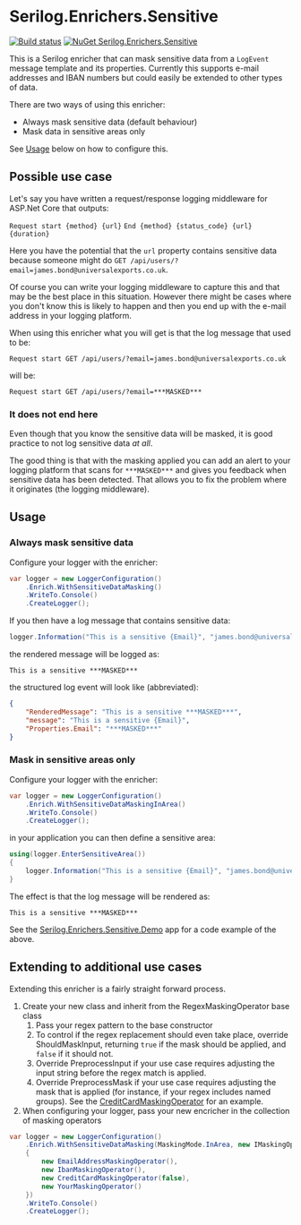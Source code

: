 # Serilog.Enrichers.Sensitive

[![Build status](https://ci.appveyor.com/api/projects/status/1anco6pj0oovbs54?svg=true)](https://ci.appveyor.com/project/sandermvanvliet/serilog-enrichers-sensitive) [![NuGet Serilog.Enrichers.Sensitive](https://buildstats.info/nuget/Serilog.Enrichers.Sensitive)](https://www.nuget.org/packages/Serilog.Enrichers.Sensitive/)

This is a Serilog enricher that can mask sensitive data from a `LogEvent` message template and its properties. Currently this supports e-mail addresses and IBAN numbers but could easily be extended to other types of data.

There are two ways of using this enricher:

- Always mask sensitive data (default behaviour)
- Mask data in sensitive areas only

See [Usage](#usage) below on how to configure this.

## Possible use case

Let's say you have written a request/response logging middleware for ASP.Net Core that outputs:

`Request start {method} {url}`
`End {method} {status_code} {url} {duration}`

Here you have the potential that the `url` property contains sensitive data because someone might do `GET /api/users/?email=james.bond@universalexports.co.uk`.

Of course you can write your logging middleware to capture this and that may be the best place in this situation. However there might be cases where you don't know this is likely to happen and then you end up with the e-mail address in your logging platform.

When using this enricher what you will get is that the log message that used to be:

`Request start GET /api/users/?email=james.bond@universalexports.co.uk`

will be:

`Request start GET /api/users/?email=***MASKED***`

### It does not end here

Even though that you know the sensitive data will be masked, it is good practice to not log sensitive data *at all*.

The good thing is that with the masking applied you can add an alert to your logging platform that scans for `***MASKED***` and gives you feedback when sensitive data has been detected. That allows you to fix the problem where it originates (the logging middleware).

## Usage

### Always mask sensitive data

Configure your logger with the enricher:

```csharp
var logger = new LoggerConfiguration()
    .Enrich.WithSensitiveDataMasking()
    .WriteTo.Console()
    .CreateLogger();
```

If you then have a log message that contains sensitive data:

```csharp
logger.Information("This is a sensitive {Email}", "james.bond@universalexports.co.uk");
```

the rendered message will be logged as:

`This is a sensitive ***MASKED***`

the structured log event will look like (abbreviated):

```json
{
    "RenderedMessage": "This is a sensitive ***MASKED***",
    "message": "This is a sensitive {Email}",
    "Properties.Email": "***MASKED***"
}
```

### Mask in sensitive areas only

Configure your logger with the enricher:

```csharp
var logger = new LoggerConfiguration()
    .Enrich.WithSensitiveDataMaskingInArea()
    .WriteTo.Console()
    .CreateLogger();
```

in your application you can then define a sensitive area:

```csharp
using(logger.EnterSensitiveArea())
{
    logger.Information("This is a sensitive {Email}", "james.bond@universalexports.co.uk");
}
```

The effect is that the log message will be rendered as:

`This is a sensitive ***MASKED***`

See the [Serilog.Enrichers.Sensitive.Demo](src/Serilog.Enrichers.Sensitive.Demo/Program.cs) app for a code example of the above.

## Extending to additional use cases

Extending this enricher is a fairly straight forward process.

1. Create your new class and inherit from the RegexMaskingOperator base class
    1. Pass your regex pattern to the base constructor
    2. To control if the regex replacement should even take place, override ShouldMaskInput, returning `true` if the mask should be applied, and `false` if it should not.
    3. Override PreprocessInput if your use case requires adjusting the input string before the regex match is applied.
    4. Override PreprocessMask if your use case requires adjusting the mask that is applied (for instance, if your regex includes named groups).  See the [CreditCardMaskingOperator](src/Serilog.Enrichers.Sensitive/CreditCardMaskingOperator.cs) for an example.
2. When configuring your logger, pass your new encricher in the collection of masking operators

```csharp
var logger = new LoggerConfiguration()
    .Enrich.WithSensitiveDataMasking(MaskingMode.InArea, new IMaskingOperator[]
    {
        new EmailAddressMaskingOperator(),
        new IbanMaskingOperator(),
        new CreditCardMaskingOperator(false),
        new YourMaskingOperator()
    })
    .WriteTo.Console()
    .CreateLogger();
```
